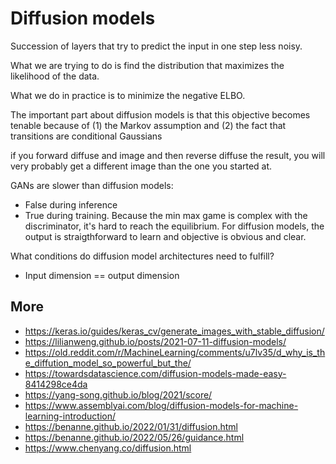# Diffusion models

Succession of layers that try to predict the input in one step less noisy.

What we are trying to do is find the distribution that maximizes the likelihood of the data.

What we do in practice is to minimize the negative ELBO.

The important part about diffusion models is that this objective becomes tenable because of (1) the Markov assumption and (2) the fact that transitions are conditional Gaussians

if you forward diffuse and image and then reverse diffuse the result, you will very probably get a different image than the one you started at.

GANs are slower than diffusion models:

- False during inference
- True during training. Because the min max game is complex with the discriminator, it's hard to reach the equilibrium. For diffusion models, the output is straigthforward to learn and objective is obvious and clear.

What conditions do diffusion model architectures need to fulfill?

- Input dimension == output dimension

## More

- <https://keras.io/guides/keras_cv/generate_images_with_stable_diffusion/>
- <https://lilianweng.github.io/posts/2021-07-11-diffusion-models/>
- <https://old.reddit.com/r/MachineLearning/comments/u7lv35/d_why_is_the_diffution_model_so_powerful_but_the/>
- <https://towardsdatascience.com/diffusion-models-made-easy-8414298ce4da>
- <https://yang-song.github.io/blog/2021/score/>
- <https://www.assemblyai.com/blog/diffusion-models-for-machine-learning-introduction/>
- <https://benanne.github.io/2022/01/31/diffusion.html>
- <https://benanne.github.io/2022/05/26/guidance.html>
- <https://www.chenyang.co/diffusion.html>
